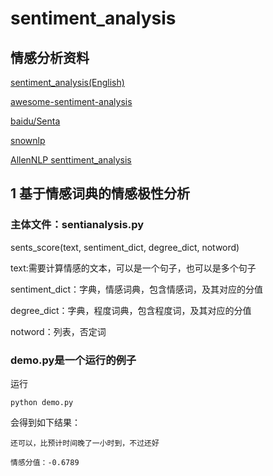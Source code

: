 # sentiment_analysis

## 情感分析资料

[sentiment_analysis(English)](https://github.com/sebastianruder/NLP-progress/blob/master/english/sentiment_analysis.md)

[awesome-sentiment-analysis](https://github.com/xiamx/awesome-sentiment-analysis)

[baidu/Senta](https://github.com/baidu/Senta)

[snownlp](https://github.com/isnowfy/snownlp)

[AllenNLP senttiment_analysis](https://mp.weixin.qq.com/s?__biz=MzA3MzI4MjgzMw==&mid=2650750932&idx=3&sn=30b8412c4d612f52ae5f0c42ae001b07&chksm=871afbaab06d72bc110e2c73eb70b56d5b56acf98faa4bd5f94f5c8cfc91c4e894e5b9c16597&scene=21#wechat_redirect)

## 1 基于情感词典的情感极性分析

  ### 主体文件：sentianalysis.py

  sents_score(text, sentiment_dict, degree_dict, notword)

  text:需要计算情感的文本，可以是一个句子，也可以是多个句子

  sentiment_dict：字典，情感词典，包含情感词，及其对应的分值

  degree_dict：字典，程度词典，包含程度词，及其对应的分值

  notword：列表，否定词

  ### demo.py是一个运行的例子

  运行

    python demo.py

  会得到如下结果：

    还可以，比预计时间晚了一小时到，不过还好

    情感分值：-0.6789
